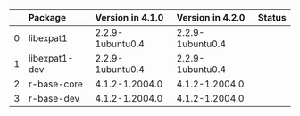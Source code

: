 <!-- markdown-link-check-disable -->

|    | Package       | Version in 4.1.0   | Version in 4.2.0   | Status   |
|---:|:--------------|:-------------------|:-------------------|:---------|
|  0 | libexpat1     | 2.2.9-1ubuntu0.4   | 2.2.9-1ubuntu0.4   |          |
|  1 | libexpat1-dev | 2.2.9-1ubuntu0.4   | 2.2.9-1ubuntu0.4   |          |
|  2 | r-base-core   | 4.1.2-1.2004.0     | 4.1.2-1.2004.0     |          |
|  3 | r-base-dev    | 4.1.2-1.2004.0     | 4.1.2-1.2004.0     |          |